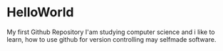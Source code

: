 # HelloWorld
My first Github Repository
I'am studying computer science and i like to learn, how to use github for version controlling
may selfmade software.

